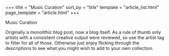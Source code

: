 +++
title = "Music Curation"
sort_by = "title"
template = "article_list.html"
page_template = "article.html"
+++

Music Curation

Originally a monolithic blog post, now a blog itself. As a rule of thumb only artists with a consistent creative output were reviewed, so use the artist tag to filter for all of those. Otherwise just enjoy flicking through the descriptions to see what you might wish to add to your own collection.